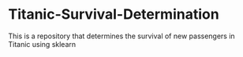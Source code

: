 # Titanic-Survival-Determination
This is a repository that determines the survival of new passengers in Titanic using sklearn
